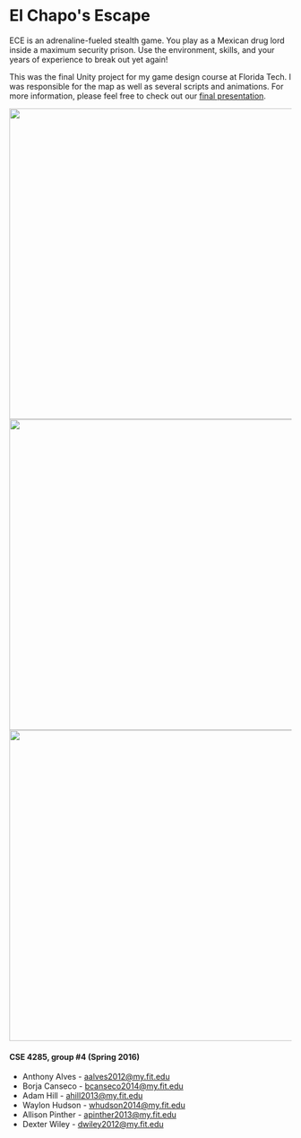 # El Chapo's Escape
ECE is an adrenaline-fueled stealth game. You play as a Mexican drug lord inside a maximum security prison. Use the environment, skills, and your years of experience to break out yet again!

This was the final Unity project for my game design course at Florida Tech. I was responsible for the map as well as several scripts and animations. For more information, please feel free to check out our [final presentation](https://docs.google.com/presentation/d/1Jc25hLP9fhaEirJv3-eG2NSSb0fBIfijxMbuSG7LjEs/pub?start=false&loop=false&delayms=3000).
  
<img src="http://puu.sh/pqde6/52aaa7c502.png" width="555">
<img src="http://puu.sh/pqdfh/a3cf21b711.png" width="555">
<img src="http://puu.sh/pqdko/6e938d346c.png" width="555">

#### CSE 4285, group #4 (Spring 2016)
* Anthony Alves - aalves2012@my.fit.edu
* Borja Canseco - bcanseco2014@my.fit.edu
* Adam Hill - ahill2013@my.fit.edu
* Waylon Hudson - whudson2014@my.fit.edu
* Allison Pinther - apinther2013@my.fit.edu
* Dexter Wiley - dwiley2012@my.fit.edu
